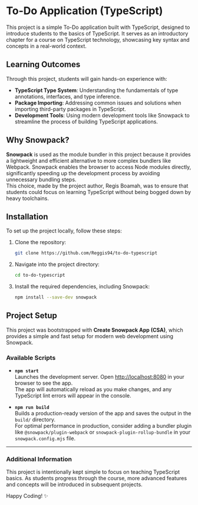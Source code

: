 # To-Do Application (TypeScript)

This project is a simple To-Do application built with TypeScript, designed to introduce students to the basics of TypeScript. It serves as an introductory chapter for a course on TypeScript technology, showcasing key syntax and concepts in a real-world context.

## Learning Outcomes

Through this project, students will gain hands-on experience with:

- **TypeScript Type System**: Understanding the fundamentals of type annotations, interfaces, and type inference.
- **Package Importing**: Addressing common issues and solutions when importing third-party packages in TypeScript.
- **Development Tools**: Using modern development tools like Snowpack to streamline the process of building TypeScript applications.

## Why Snowpack?

**Snowpack** is used as the module bundler in this project because it provides a lightweight and efficient alternative to more complex bundlers like Webpack. Snowpack enables the browser to access Node modules directly, significantly speeding up the development process by avoiding unnecessary bundling steps.  
This choice, made by the project author, Regis Boamah, was to ensure that students could focus on learning TypeScript without being bogged down by heavy toolchains.

## Installation

To set up the project locally, follow these steps:

1. Clone the repository:
   ```bash
   git clone https://github.com/Reggis94/to-do-typescript

2. Navigate into the project directory:
   ```bash
   cd to-do-typescript

3. Install the required dependencies, including Snowpack:
   ```bash
   npm install --save-dev snowpack

## Project Setup

This project was bootstrapped with **Create Snowpack App (CSA)**, which provides a simple and fast setup for modern web development using Snowpack.

### Available Scripts

- **`npm start`**  
  Launches the development server. Open [http://localhost:8080](http://localhost:8080) in your browser to see the app.  
  The app will automatically reload as you make changes, and any TypeScript lint errors will appear in the console.

- **`npm run build`**  
  Builds a production-ready version of the app and saves the output in the `build/` directory.  
  For optimal performance in production, consider adding a bundler plugin like `@snowpack/plugin-webpack` or `snowpack-plugin-rollup-bundle` in your `snowpack.config.mjs` file.

---

### Additional Information

This project is intentionally kept simple to focus on teaching TypeScript basics. As students progress through the course, more advanced features and concepts will be introduced in subsequent projects.

Happy Coding! ✨



